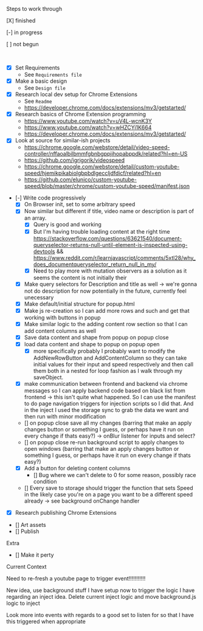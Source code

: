 Steps to work through

[X] finished

[-] in progress

[ ] not begun

<br/>

- [X] Set Requirements
    - See `Requirements file`
- [X] Make a basic design
    - See `Design file`
- [X] Research local dev setup for Chrome Extensions
    - See `Readme`
    - https://developer.chrome.com/docs/extensions/mv3/getstarted/
- [X] Research basics of Chrome Extension programming
    - https://www.youtube.com/watch?v=uV4L-wcnK3Y
    - https://www.youtube.com/watch?v=wHZCYi1K664
    - https://developer.chrome.com/docs/extensions/mv3/getstarted/
- [X] Look at source for similar-ish projects
    - https://chrome.google.com/webstore/detail/video-speed-controller/nffaoalbilbmmfgbnbgppjihopabppdk/related?hl=en-US
    - https://github.com/igrigorik/videospeed
    - https://chrome.google.com/webstore/detail/custom-youtube-speed/hjemikpikabiolgbpbdlgeccljdfdicf/related?hl=en
    - https://github.com/elunico/custom-youtube-speed/blob/master/chrome/custom-youtube-speed/manifest.json
- [-] Write code progressively
    - [X] On Browser init, set to some arbitrary speed 
    - [X] Now similar but different if title, video name or description is part of an array. 
        - [X] Query is good and working 
        - [X] But I'm having trouble loading content at the right time https://stackoverflow.com/questions/63621540/document-queryselector-returns-null-until-element-is-inspected-using-devtools && https://www.reddit.com/r/learnjavascript/comments/5xtl28/why_does_documentqueryselector_return_null_in_my/
        - [X] Need to play more with mutation observers as a solution as it seems the content is not initially their
    - [X] Make query selectors for Description and title as well -> we're gonna not do description for now potentially in the future, currently feel unecessary
    - [X] Make default/initial structure for popup.html
    - [X] Make js re-creation so I can add more rows and such and get that working with buttons in popup
    - [X] Make similar logic to the adding content row section so that I can add content columns as well
    - [X] Save data content and shape from popup on popup close 
    - [X] load data content and shape to popup on popup open 
        - [X] more specifically probably I probably want to modify the AddNewRowButton and AddContentColumn so they can take initial values for their input and speed respectively and then call them both in a nested for loop fashion as I walk through my saveObject.
    - [X] make communication between frontend and backend via chrome messages so I can apply backend code based on black list from frontend -> this isn't quite what happened. So I can use the manifest to do page navigation triggers for injection scripts so I did that. And in the inject I used the storage sync to grab the data we want and then run  with minor modification
    - [] on popup close save all my changes (barring that make an apply changes button or something I guess, or perhaps have it run on every change if thats easy?) -> onBlur listener for inputs and select?
    - [] on popup close re-run background script to apply changes to open windows (barring that make an apply changes button or something I guess, or perhaps have it run on every change if thats easy?)
    - [X] Add a button for deleting content columns
        - [] Bug where we can't delete to 0 for some reason, possibly race condition
    - [] Every save to storage should trigger the function that sets Speed in the likely case you're on a page you want to be a different speed already -> see background onChange handler
- [X] Research publishing Chrome Extensions 
- [] Art assets
- [] Publish

Extra
- [] Make it perty 



Current Context

Need to re-fresh a youtube page to trigger event!!!!!!!!!!!

New idea, use background stuff I have setup now to trigger the logic I have regarding an inject idea. Delete current inject logic and move background.js logic to inject

Look more into events with regards to a good set to listen for so that I have this triggered when appropriate